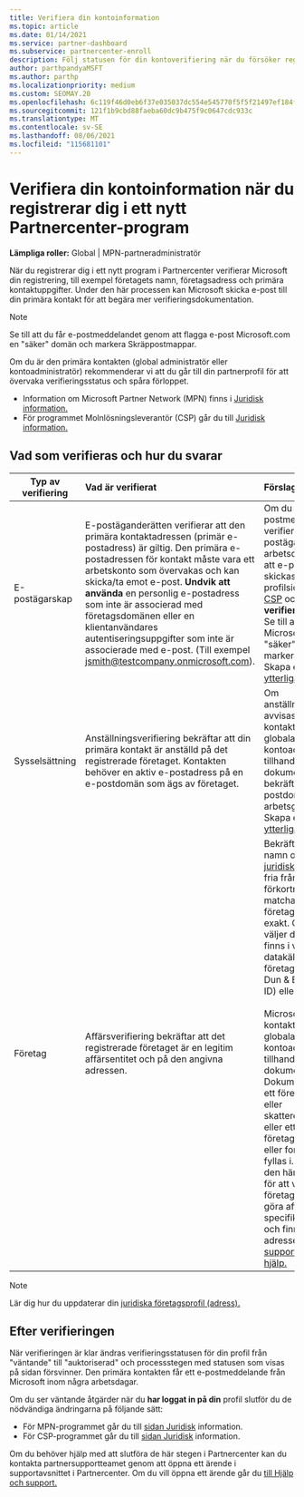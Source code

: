 ```yaml
---
title: Verifiera din kontoinformation
ms.topic: article
ms.date: 01/14/2021
ms.service: partner-dashboard
ms.subservice: partnercenter-enroll
description: Följ statusen för din kontoverifiering när du försöker registrera dig i ett nytt Partnercenter-program. Lär dig hur du tillhandahåller ytterligare information om det behövs.
author: parthpandyaMSFT
ms.author: parthp
ms.localizationpriority: medium
ms.custom: SEOMAY.20
ms.openlocfilehash: 6c119f46d0eb6f37e035037dc554e545770f5f5f21497ef184f7bcc1629915a8
ms.sourcegitcommit: 121f1b9cbd88faeba60dc9b475f9c0647cdc933c
ms.translationtype: MT
ms.contentlocale: sv-SE
ms.lasthandoff: 08/06/2021
ms.locfileid: "115681101"
---
```

# <a name="verify-your-account-information-when-you-enroll-in-a-new-partner-center-program"></a>Verifiera din kontoinformation när du registrerar dig i ett nytt Partnercenter-program

**Lämpliga roller:** Global | MPN-partneradministratör

När du registrerar dig i ett nytt program i Partnercenter verifierar Microsoft din registrering, till exempel företagets namn, företagsadress och primära kontaktuppgifter. Under den här processen kan Microsoft skicka e-post till din primära kontakt för att begära mer verifieringsdokumentation.

>[!NOTE]
>Se till att du får e-postmeddelandet genom att flagga e-post Microsoft.com en "säker" domän och markera Skräppostmappar.

Om du är den primära kontakten (global administratör eller kontoadministratör) rekommenderar vi att du går till din partnerprofil för att övervaka verifieringsstatus och spåra förloppet.

- Information om Microsoft Partner Network (MPN) finns i [Juridisk information.](https://partner.microsoft.com/pcv/accountsettings/connectedpartnerprofile)
- För programmet Molnlösningsleverantör (CSP) går du till [Juridisk information.](https://partner.microsoft.com/pcv/accountsettings/partnerprofile)


## <a name="what-is-verified-and-how-to-respond"></a>Vad som verifieras och hur du svarar

| **Typ av verifiering**   | **Vad är verifierat**   | **Förslag**                                                                                        |
|----------------------------|:-----------------------------------|:-----------------------------------------------------------------------------------------------------|
| E-postägarskap            | E-postäganderätten verifierar att den primära kontaktadressen (primär e-postadress) är giltig. Den primära e-postadressen för kontakt måste vara ett arbetskonto som övervakas och kan skicka/ta emot e-post. **Undvik att använda** en personlig e-postadress som inte är associerad med företagsdomänen eller en klientanvändares autentiseringsuppgifter som inte är associerade med e-post. (Till exempel jsmith@testcompany.onmicrosoft.com). | Om du inte får e-postmeddelandet om verifiering av e-postägarskap inom en arbetsdag kan du begära att e-postmeddelandet skickas igen. Gå till din profilsida för [MPN eller](https://partner.microsoft.com/pcv/accountsettings/connectedpartnerprofile) [CSP](https://partner.microsoft.com/pcv/accountsettings/partnerprofile) och välj Skicka om **verifieringsmeddelandet.** Se till att flagga e-Microsoft.com som en "säker" domän och markera Skräppostmappar. Skapa en [supportbiljett för ytterligare hjälp.](https://partner.microsoft.com/dashboard/support/csp/servicerequests/create?stage=2&topicid=b818ac05-8091-44a0-f9b4-6bb008a1ef54)|
|Sysselsättning |Anställningsverifiering bekräftar att din primära kontakt är anställd på det registrerade företaget. Kontakten behöver en aktiv e-postadress på en e-postdomän som ägs av företaget.|Om anställningsverifieringen avvisas måste den primära kontakten (vanligtvis din globala administratör eller kontoadministratör) tillhandahålla dokumentation som bekräftar att kontaktens e-postdomän är under arbetsgivares ägarskap. Skapa en [supportbiljett för ytterligare hjälp.](https://partner.microsoft.com/dashboard/support/csp/servicerequests/create?stage=2&topicid=c34a5c81-a111-476d-11a4-81c808c37a6b) |
| Företag   | Affärsverifiering bekräftar att det registrerade företaget är en legitim affärsentitet och på den angivna adressen. | Bekräfta att företagets namn och adress i din [juridiska företagsprofil är](https://partner.microsoft.com/pcv/accountsettings/connectedpartnerprofile) fria från stavfel och förkortningar. De måste matcha dina formella företagsregistreringsposter exakt. Om det är lämpligt väljer du matchningen som finns i vissa externa datakällor (externa företagsdatabaser, t.ex. Dun & Bradstreet (DUNS-ID) eller tillståndsregister).<br /><br />Microsoft ber den primära kontakten (vanligtvis din globala administratör eller kontoadministratör) att tillhandahålla officiell dokumentation. Dokumentationen kan vara ett företagsregistrerings- eller skatteregistreringscertifikat eller ett kvitto från företagets hemland, huse eller formulär som ska fyllas i. Microsoft använder den här dokumentationen för att verifiera att företaget har behörighet att göra affärer under det specifika entitetsnamnet och finns på den angivna adressen. Skapa en [supportbiljett för ytterligare hjälp.](https://partner.microsoft.com/dashboard/support/csp/servicerequests/create?stage=2&topicid=52ac28f3-d58f-99d9-9846-3df5a6477c54)|

> [!NOTE]
> Lär dig hur du uppdaterar din [juridiska företagsprofil (adress).](update-your-partner-profile.md)

## <a name="after-verification"></a>Efter verifieringen

När verifieringen är klar ändras verifieringsstatusen för din profil från "väntande" till "auktoriserad" och processstegen med statusen som visas på sidan försvinner. Den primära kontakten får ett e-postmeddelande från Microsoft inom några arbetsdagar. 

Om du ser väntande åtgärder när du **har loggat in på din** profil slutför du de nödvändiga ändringarna på följande sätt:

- För MPN-programmet går du till [sidan Juridisk](https://partner.microsoft.com/pcv/accountsettings/connectedpartnerprofile) information.  
- För CSP-programmet går du till [sidan Juridisk](https://partner.microsoft.com/pcv/accountsettings/partnerprofile) information.

Om du behöver hjälp med att slutföra de här stegen i Partnercenter kan du kontakta partnersupportteamet genom att öppna ett ärende i supportavsnittet i Partnercenter. Om du vill öppna ett ärende går du [till Hjälp och support.](https://partner.microsoft.com/dashboard/support/servicerequests/create?stage=2&topicid=21655de7-7dbb-4927-33a2-f60f45feadf3)
